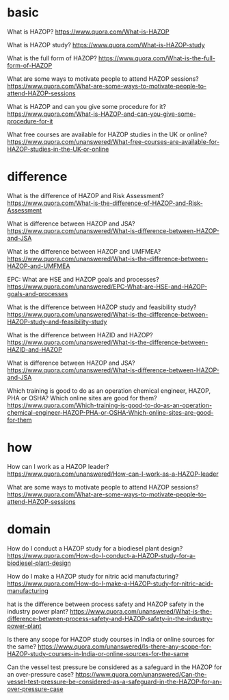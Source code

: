 # basic

What is HAZOP?
https://www.quora.com/What-is-HAZOP

What is HAZOP study?
https://www.quora.com/What-is-HAZOP-study

What is the full form of HAZOP?
https://www.quora.com/What-is-the-full-form-of-HAZOP

What are some ways to motivate people to attend HAZOP sessions?
https://www.quora.com/What-are-some-ways-to-motivate-people-to-attend-HAZOP-sessions

What is HAZOP and can you give some procedure for it?
https://www.quora.com/What-is-HAZOP-and-can-you-give-some-procedure-for-it



What free courses are available for HAZOP studies in the UK or online?
https://www.quora.com/unanswered/What-free-courses-are-available-for-HAZOP-studies-in-the-UK-or-online

# difference


What is the difference of HAZOP and Risk Assessment?
https://www.quora.com/What-is-the-difference-of-HAZOP-and-Risk-Assessment

What is difference between HAZOP and JSA?
https://www.quora.com/unanswered/What-is-difference-between-HAZOP-and-JSA

What is the difference between HAZOP and UMFMEA?
https://www.quora.com/unanswered/What-is-the-difference-between-HAZOP-and-UMFMEA

EPC: What are HSE and HAZOP goals and processes?
https://www.quora.com/unanswered/EPC-What-are-HSE-and-HAZOP-goals-and-processes

What is the difference between HAZOP study and feasibility study?
https://www.quora.com/unanswered/What-is-the-difference-between-HAZOP-study-and-feasibility-study


What is the difference between HAZID and HAZOP?
https://www.quora.com/unanswered/What-is-the-difference-between-HAZID-and-HAZOP


What is difference between HAZOP and JSA?
https://www.quora.com/unanswered/What-is-difference-between-HAZOP-and-JSA

Which training is good to do as an operation chemical engineer, HAZOP, PHA or OSHA? Which online sites are good for them?
https://www.quora.com/Which-training-is-good-to-do-as-an-operation-chemical-engineer-HAZOP-PHA-or-OSHA-Which-online-sites-are-good-for-them


# how

How can I work as a HAZOP leader?
https://www.quora.com/unanswered/How-can-I-work-as-a-HAZOP-leader

What are some ways to motivate people to attend HAZOP sessions?
https://www.quora.com/What-are-some-ways-to-motivate-people-to-attend-HAZOP-sessions

# domain

How do I conduct a HAZOP study for a biodiesel plant design?
https://www.quora.com/How-do-I-conduct-a-HAZOP-study-for-a-biodiesel-plant-design


How do I make a HAZOP study for nitric acid manufacturing?
https://www.quora.com/How-do-I-make-a-HAZOP-study-for-nitric-acid-manufacturing

hat is the difference between process safety and HAZOP safety in the industry power plant?
https://www.quora.com/unanswered/What-is-the-difference-between-process-safety-and-HAZOP-safety-in-the-industry-power-plant

Is there any scope for HAZOP study courses in India or online sources for the same?
https://www.quora.com/unanswered/Is-there-any-scope-for-HAZOP-study-courses-in-India-or-online-sources-for-the-same

Can the vessel test pressure be considered as a safeguard in the HAZOP for an over-pressure case?
https://www.quora.com/unanswered/Can-the-vessel-test-pressure-be-considered-as-a-safeguard-in-the-HAZOP-for-an-over-pressure-case





